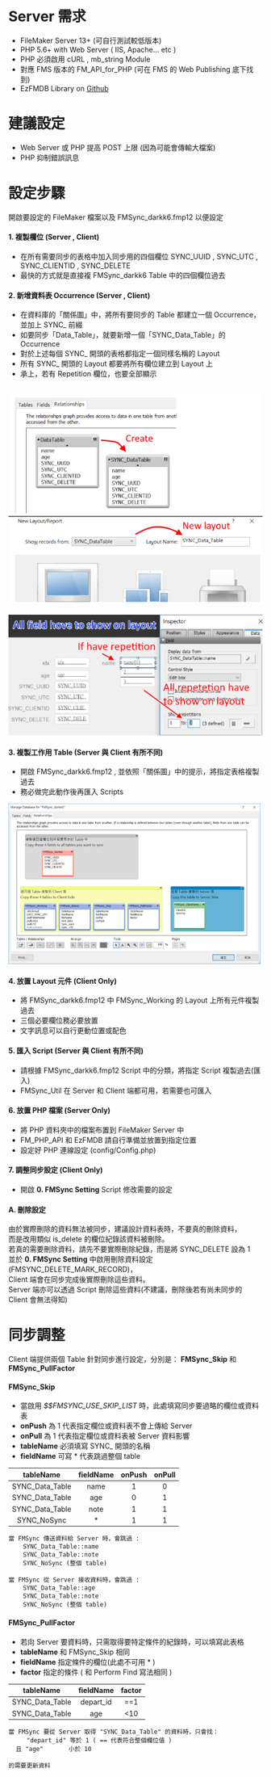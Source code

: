 # Server 需求
- FileMaker Server 13+ (可自行測試較低版本)
- PHP 5.6+ with Web Server ( IIS, Apache... etc )
- PHP 必須啟用 cURL , mb_string Module
- 對應 FMS 版本的 FM_API_for_PHP (可在 FMS 的 Web Publishing 底下找到)
- EzFMDB Library on [Github](https://github.com/darkk6/EzFMDB)
  
# 建議設定
- Web Server 或 PHP 提高 POST 上限 (因為可能會傳輸大檔案)
- PHP 抑制錯誤訊息
  
  
# 設定步驟  
開啟要設定的 FileMaker 檔案以及 FMSync_darkk6.fmp12 以便設定  
  
#### 1. 複製欄位 (Server , Client)
- 在所有需要同步的表格中加入同步用的四個欄位 SYNC_UUID , SYNC_UTC , SYNC_CLIENTID , SYNC_DELETE
- 最快的方式就是直接複 FMSync_darkk6 Table 中的四個欄位過去
  
#### 2. 新增資料表 Occurrence (Server , Client)
- 在資料庫的「關係圖」中，將所有要同步的 Table 都建立一個 Occurrence，並加上 SYNC_ 前綴
- 如要同步「Data_Table」，就要新增一個「SYNC_Data_Table」的 Occurrence
- 對於上述每個 SYNC_ 開頭的表格都指定一個同樣名稱的 Layout
- 所有 SYNC_ 開頭的 Layout 都要將所有欄位建立到 Layout 上
- 承上，若有 Repetition 欄位，也要全部顯示  
  
![Alt 新增資料表與 Layout](image/step2-1.png)
---
![Alt 放置所有欄位](image/step2-2.png)
  
  
#### 3. 複製工作用 Table (Server 與 Client 有所不同)
- 開啟 FMSync_darkk6.fmp12 , 並依照「關係圖」中的提示，將指定表格複製過去
- 務必做完此動作後再匯入 Scripts  
  
![Alt 匯入工作區](image/step3.png)
  
  
#### 4. 放置 Layout 元件 (Client Only)
- 將 FMSync_darkk6.fmp12 中 FMSync_Working 的 Layout 上所有元件複製過去
- 三個必要欄位務必要放置
- 文字訊息可以自行更動位置或配色
  
  
#### 5. 匯入 Script (Server 與 Client 有所不同)
- 請根據 FMSync_darkk6.fmp12 Script 中的分類，將指定 Script 複製過去(匯入)
- FMSync_Util 在 Server 和 Client 端都可用，若需要也可匯入
  
  
#### 6. 放置 PHP 檔案 (Server Only)
- 將 PHP 資料夾中的檔案布置到 FileMaker Server 中
- FM_PHP_API 和 EzFMDB 請自行準備並放置到指定位置
- 設定好 PHP 連線設定 (config/Config.php)
  
  
#### 7. 調整同步設定 (Client Only)
- 開啟 **0. FMSync Setting** Script 修改需要的設定
  
  
#### A. 刪除設定
由於實際刪除的資料無法被同步，建議設計資料表時，不要真的刪除資料，  
而是改用類似 is_delete 的欄位紀錄該資料被刪除。  
若真的需要刪除資料，請先不要實際刪除紀錄，而是將 SYNC_DELETE 設為 1  
並於 **0. FMSync Setting** 中啟用刪除資料設定(FMSYNC_DELETE_MARK_RECORD)，  
Client 端會在同步完成後實際刪除這些資料。  
Server 端亦可以透過 Script 刪除這些資料(不建議，刪除後若有尚未同步的 Client 會無法得知)  
  
  
# 同步調整

Client 端提供兩個 Table 針對同步進行設定，分別是： **FMSync_Skip** 和 **FMSync_PullFactor**  
  
#### FMSync_Skip
- 當啟用 _$$FMSYNC_USE_SKIP_LIST_ 時，此處填寫同步要過略的欄位或資料表
- **onPush** 為 1 代表指定欄位或資料表不會上傳給 Server
- **onPull** 為 1 代表指定欄位或資料表被 Server 資料影響
- **tableName** 必須填寫 SYNC_ 開頭的名稱
- **fieldName** 可寫 * 代表跳過整個 table  
  
| tableName      |fieldName | onPush | onPull |  
|:--------------:|:--------:|:------:|:------:|  
|SYNC_Data_Table |name      |1       |0       |  
|SYNC_Data_Table |age       |0       |1       |  
|SYNC_Data_Table |note      |1       |1       |  
|SYNC_NoSync     |*         |1       |1       |  
  
```
當 FMSync 傳送資料給 Server 時，會跳過 :
    SYNC_Data_Table::name
    SYNC_Data_Table::note
    SYNC_NoSync (整個 table)
	
當 FMSync 從 Server 接收資料時，會跳過 :
    SYNC_Data_Table::age
    SYNC_Data_Table::note
    SYNC_NoSync (整個 table)
```
  
  
#### FMSync_PullFactor
- 若向 Server 要資料時，只需取得要特定條件的紀錄時，可以填寫此表格
- **tableName** 和 FMSync_Skip 相同
- **fieldName** 指定條件的欄位(此處不可用 * )
- **factor** 指定的條件 ( 和 Perform Find 寫法相同 )
  
| tableName      |fieldName | factor |  
|:--------------:|:--------:|:------:|  
|SYNC_Data_Table |depart_id |==1     |  
|SYNC_Data_Table |age       |<10     |  
  
```
當 FMSync 要從 Server 取得 "SYNC_Data_Table" 的資料時，只會找：
     "depart_id" 等於 1 ( == 代表符合整個欄位值 )
  且 "age"       小於 10
  
的需要更新資料
```
